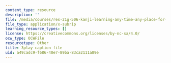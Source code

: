 ```yaml
---
content_type: resource
description: ''
file: /media/courses/res-21g-506-kanji-learning-any-time-any-place-for-japanese-vi-spring-2021/a49cadc9f68640e789ba83ca2111a89e_TdcQPpHF5bo.srt
file_type: application/x-subrip
learning_resource_types: []
license: https://creativecommons.org/licenses/by-nc-sa/4.0/
ocw_type: OCWFile
resourcetype: Other
title: 3play caption file
uid: a49cadc9-f686-40e7-89ba-83ca2111a89e
---
```

